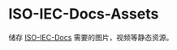 # ISO-IEC-Docs-Assets

储存 [ISO-IEC-Docs](https://github.com/Zyx22062301/ISO-IEC-Docs) 需要的图片，视频等静态资源。

